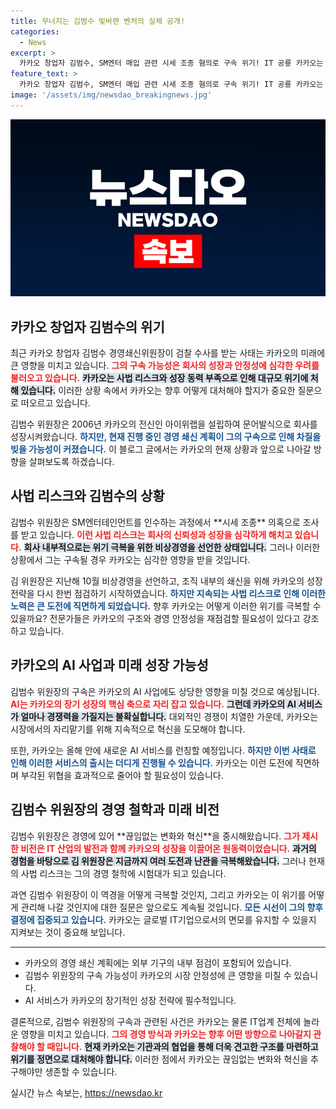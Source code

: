 ```yaml
---
title: 무너지는 김범수 빛바랜 벤처의 실체 공개!
categories:
  - News
excerpt: >
  카카오 창업자 김범수, SM엔터 매입 관련 시세 조종 혐의로 구속 위기! IT 공룡 카카오는 최대 위기에 몰리며, 경영 쇄신 동력이 제동을 걸 수 있다. AI 사업 추진도 불투명해졌다. 카카오의 향후 행보에 귀추가 주목된다!
feature_text: >
  카카오 창업자 김범수, SM엔터 매입 관련 시세 조종 혐의로 구속 위기! IT 공룡 카카오는 최대 위기에 몰리며, 경영 쇄신 동력이 제동을 걸 수 있다. AI 사업 추진도 불투명해졌다. 카카오의 향후 행보에 귀추가 주목된다!
image: '/assets/img/newsdao_breakingnews.jpg'
---
```


<p><img src="/assets/img/newsdao_breakingnews.jpg" alt="implanttips 속보" /></p>

<h2 data-ke-size="size26">카카오 창업자 김범수의 위기</h2>

<p data-ke-size="size16">최근 카카오 창업자 김범수 경영쇄신위원장이 검찰 수사를 받는 사태는 카카오의 미래에 큰 영향을 미치고 있습니다. <b><span style="color: #ee2323;">그의 구속 가능성은 회사의 성장과 안정성에 심각한 우려를 불러오고 있습니다.</span></b> <b><span style="background-color: #21538527;">카카오는 사법 리스크와 성장 동력 부족으로 인해 대규모 위기에 처해 있습니다.</span></b> 이러한 상황 속에서 카카오는 향후 어떻게 대처해야 할지가 중요한 질문으로 떠오르고 있습니다.</p>

<p data-ke-size="size16">김범수 위원장은 2006년 카카오의 전신인 아이위랩을 설립하여 문어발식으로 회사를 성장시켜왔습니다. <b><span style="color: #1a5490;">하지만, 현재 진행 중인 경영 쇄신 계획이 그의 구속으로 인해 차질을 빚을 가능성이 커졌습니다.</span></b> 이 블로그 글에서는 카카오의 현재 상황과 앞으로 나아갈 방향을 살펴보도록 하겠습니다.</p>

<p data-ke-size="size16"></p>

<h2 data-ke-size="size26">사법 리스크와 김범수의 상황</h2>

<p data-ke-size="size16">김범수 위원장은 SM엔터테인먼트를 인수하는 과정에서 **시세 조종** 의혹으로 조사를 받고 있습니다. <b><span style="color: #ee2323;">이런 사법 리스크는 회사의 신뢰성과 성장을 심각하게 해치고 있습니다.</span></b> <b><span style="background-color: #21538527;">회사 내부적으로는 위기 극복을 위한 비상경영을 선언한 상태입니다.</span></b> 그러나 이러한 상황에서 그는 구속될 경우 카카오는 심각한 영향을 받을 것입니다.</p>

<p data-ke-size="size16">김 위원장은 지난해 10월 비상경영을 선언하고, 조직 내부의 쇄신을 위해 카카오의 성장 전략을 다시 한번 점검하기 시작하였습니다. <b><span style="color: #1a5490;">하지만 지속되는 사법 리스크로 인해 이러한 노력은 큰 도전에 직면하게 되었습니다.</span></b> 향후 카카오는 어떻게 이러한 위기를 극복할 수 있을까요? 전문가들은 카카오의 구조와 경영 안정성을 재점검할 필요성이 있다고 강조하고 있습니다.</p>

<p data-ke-size="size16"></p>

<h2 data-ke-size="size26">카카오의 AI 사업과 미래 성장 가능성</h2>

<p data-ke-size="size16">김범수 위원장의 구속은 카카오의 AI 사업에도 상당한 영향을 미칠 것으로 예상됩니다. <b><span style="color: #ee2323;">AI는 카카오의 장기 성장의 핵심 축으로 자리 잡고 있습니다.</span></b> <b><span style="background-color: #21538527;">그런데 카카오의 AI 서비스가 얼마나 경쟁력을 가질지는 불확실합니다.</span></b> 대외적인 경쟁이 치열한 가운데, 카카오는 시장에서의 자리맡기를 위해 지속적으로 혁신을 도모해야 합니다.</p>

<p data-ke-size="size16">또한, 카카오는 올해 안에 새로운 AI 서비스를 런칭할 예정입니다. <b><span style="color: #1a5490;">하지만 이번 사태로 인해 이러한 서비스의 출시는 더디게 진행될 수 있습니다.</span></b> 카카오는 이런 도전에 직면하며 부각된 위협을 효과적으로 줄어야 할 필요성이 있습니다.</p>

<p data-ke-size="size16"></p> 

<h2 data-ke-size="size26">김범수 위원장의 경영 철학과 미래 비전</h2>

<p data-ke-size="size16">김범수 위원장은 경영에 있어 **끊임없는 변화와 혁신**을 중시해왔습니다. <b><span style="color: #ee2323;">그가 제시한 비전은 IT 산업의 발전과 함께 카카오의 성장을 이끌어온 원동력이었습니다.</span></b> <b><span style="background-color: #21538527;">과거의 경험을 바탕으로 김 위원장은 지금까지 여러 도전과 난관을 극복해왔습니다.</span></b> 그러나 현재의 사법 리스크는 그의 경영 철학에 시험대가 되고 있습니다.</p>

<p data-ke-size="size16">과연 김범수 위원장이 이 역경을 어떻게 극복할 것인지, 그리고 카카오는 이 위기를 어떻게 관리해 나갈 것인지에 대한 질문은 앞으로도 계속될 것입니다. <b><span style="color: #1a5490;">모든 시선이 그의 향후 결정에 집중되고 있습니다.</span></b> 카카오는 글로벌 IT기업으로서의 면모를 유지할 수 있을지 지켜보는 것이 중요해 보입니다.</p>

<p data-ke-size="size16"></p>

<hr/>

<ul>
  <li>카카오의 경영 쇄신 계획에는 외부 기구의 내부 점검이 포함되어 있습니다.</li>
  <li>김범수 위원장의 구속 가능성이 카카오의 시장 안정성에 큰 영향을 미칠 수 있습니다.</li>
  <li>AI 서비스가 카카오의 장기적인 성장 전략에 필수적입니다.</li>
</ul>

<p data-ke-size="size16">결론적으로, 김범수 위원장의 구속과 관련된 사건은 카카오는 물론 IT업계 전체에 놀라운 영향을 미치고 있습니다. <b><span style="color: #ee2323;">그의 경영 방식과 카카오는 향후 어떤 방향으로 나아갈지 관찰해야 할 때입니다.</span></b> <b><span style="background-color: #21538527;">현재 카카오는 기관과의 협업을 통해 더욱 견고한 구조를 마련하고 위기를 정면으로 대처해야 합니다.</span></b> 이러한 점에서 카카오는 끊임없는 변화와 혁신을 추구해야만 생존할 수 있습니다.</p>

<p data-ke-size="size16"></p>
실시간 뉴스 속보는, <a href="https://newsdao.kr" rel="dofollow">https://newsdao.kr</a>


